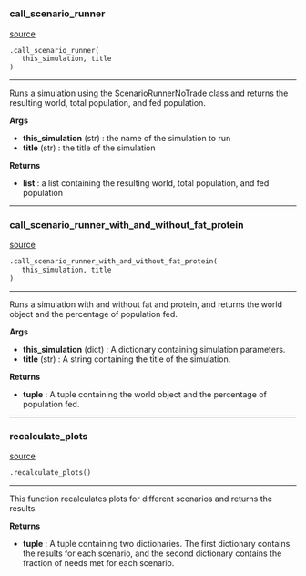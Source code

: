 #


### call_scenario_runner
[source](https://github.com/allfed/allfed-integrated-model/blob/master/src/scenarios/create_figure_1ab.py/#L19)
```python
.call_scenario_runner(
   this_simulation, title
)
```

---
Runs a simulation using the ScenarioRunnerNoTrade class and returns the resulting world, total population, and fed population.


**Args**

* **this_simulation** (str) : the name of the simulation to run
* **title** (str) : the title of the simulation


**Returns**

* **list**  : a list containing the resulting world, total population, and fed population


----


### call_scenario_runner_with_and_without_fat_protein
[source](https://github.com/allfed/allfed-integrated-model/blob/master/src/scenarios/create_figure_1ab.py/#L48)
```python
.call_scenario_runner_with_and_without_fat_protein(
   this_simulation, title
)
```

---
Runs a simulation with and without fat and protein, and returns the world object and the percentage of population fed.


**Args**

* **this_simulation** (dict) : A dictionary containing simulation parameters.
* **title** (str) : A string containing the title of the simulation.


**Returns**

* **tuple**  : A tuple containing the world object and the percentage of population fed.


----


### recalculate_plots
[source](https://github.com/allfed/allfed-integrated-model/blob/master/src/scenarios/create_figure_1ab.py/#L75)
```python
.recalculate_plots()
```

---
This function recalculates plots for different scenarios and returns the results.


**Returns**

* **tuple**  : A tuple containing two dictionaries. The first dictionary contains the
results for each scenario, and the second dictionary contains the fraction of
needs met for each scenario.
